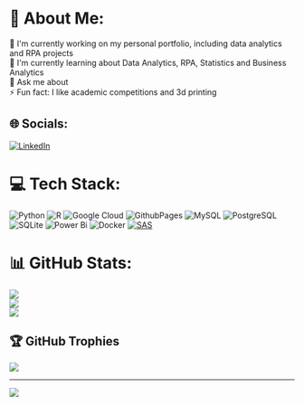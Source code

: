 # 💫 About Me:
🔭 I'm currently working on my personal portfolio, including data analytics and RPA projects<br>🌱 I'm currently learning about Data Analytics, RPA, Statistics and Business Analytics<br>💬 Ask me about<br>⚡ Fun fact: I like academic competitions and 3d printing


## 🌐 Socials:
[![LinkedIn](https://img.shields.io/badge/LinkedIn-%230077B5.svg?logo=linkedin&logoColor=white)](https://www.linkedin.com/in/alison-araujo-4907681a3/) 

# 💻 Tech Stack:
![Python](https://img.shields.io/badge/python-3670A0?style=for-the-badge&logo=python&logoColor=ffdd54) ![R](https://img.shields.io/badge/r-%23276DC3.svg?style=for-the-badge&logo=r&logoColor=white) ![Google Cloud](https://img.shields.io/badge/GoogleCloud-%234285F4.svg?style=for-the-badge&logo=google-cloud&logoColor=white) ![GithubPages](https://img.shields.io/badge/github%20pages-121013?style=for-the-badge&logo=github&logoColor=white) ![MySQL](https://img.shields.io/badge/mysql-%2300000f.svg?style=for-the-badge&logo=mysql&logoColor=white) ![PostgreSQL](https://img.shields.io/badge/postgres-%23316192.svg?style=for-the-badge&logo=postgresql&logoColor=white) ![SQLite](https://img.shields.io/badge/sqlite-%2307405e.svg?style=for-the-badge&logo=sqlite&logoColor=white) ![Power Bi](https://img.shields.io/badge/power_bi-F2C811?style=for-the-badge&logo=powerbi&logoColor=black) ![Docker](https://img.shields.io/badge/docker-%230db7ed.svg?style=for-the-badge&logo=docker&logoColor=white) [![SAS](https://img.shields.io/badge/SAS-%230db7ed.svg?style=for-the-badge&logo=SAS&logoColor=white)](https://www.sas.com/)




# 📊 GitHub Stats:
![](https://github-readme-stats.vercel.app/api?username=Alisonol&theme=nightowl&hide_border=false&include_all_commits=true&count_private=false)<br/>
![](https://github-readme-streak-stats.herokuapp.com/?user=Alisonol&theme=nightowl&hide_border=false)<br/>
![](https://github-readme-stats.vercel.app/api/top-langs/?username=Alisonol&theme=nightowl&hide_border=false&include_all_commits=true&count_private=false&layout=compact)

## 🏆 GitHub Trophies
![](https://github-profile-trophy.vercel.app/?username=Alisonol&theme=radical&no-frame=false&no-bg=true&margin-w=4)

---
[![](https://visitcount.itsvg.in/api?id=Alisonol&icon=0&color=0)](https://visitcount.itsvg.in)

<!-- Proudly created with GPRM ( https://gprm.itsvg.in ) -->
